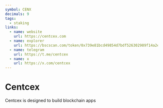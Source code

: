 ```yaml
---
symbol: CENX
decimals: 9
tags:
  - staking
links:
  - name: website
    url: https://centcex.com
  - name: explorer
    url: https://bscscan.com/token/0x739e81bcd49854d7bdf526302989f14a2e7994b2
  - name: telegram
    url: https://t.me/centcex
  - name: x
    url: https://x.com/centcex
---
```


# Centcex

Centcex is designed to build blockchain apps
